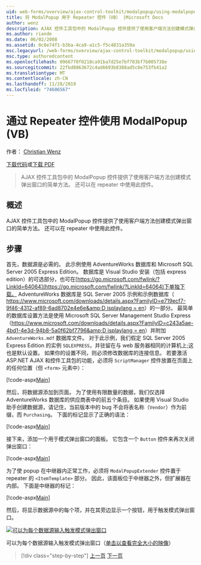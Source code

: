 ```yaml
---
uid: web-forms/overview/ajax-control-toolkit/modalpopup/using-modalpopup-with-a-repeater-control-vb
title: 将 ModalPopup 用于 Repeater 控件（VB） |Microsoft Docs
author: wenz
description: AJAX 控件工具包中的 ModalPopup 控件提供了使用客户端方法创建模式弹出窗口的简单方法。 还可以使用此 contr 。
ms.author: riande
ms.date: 06/02/2008
ms.assetid: 0c8e74f1-b3ba-4ca9-a1c5-f5c4831a359a
msc.legacyurl: /web-forms/overview/ajax-control-toolkit/modalpopup/using-modalpopup-with-a-repeater-control-vb
msc.type: authoredcontent
ms.openlocfilehash: 0966770f0218ca91ba7d25e7bf703bf7b005738e
ms.sourcegitcommit: 22fbd8863672c4ad6693b8388ad5c8e753fb41a2
ms.translationtype: MT
ms.contentlocale: zh-CN
ms.lasthandoff: 11/28/2019
ms.locfileid: "74606567"
---
```

# <a name="using-modalpopup-with-a-repeater-control-vb"></a>通过 Repeater 控件使用 ModalPopup (VB)

作者： [Christian Wenz](https://github.com/wenz)

[下载代码](https://download.microsoft.com/download/2/4/0/24052038-f942-4336-905b-b60ae56f0dd5/ModalPopup2.vb.zip)或[下载 PDF](https://download.microsoft.com/download/b/6/a/b6ae89ee-df69-4c87-9bfb-ad1eb2b23373/modalpopup2VB.pdf)

> AJAX 控件工具包中的 ModalPopup 控件提供了使用客户端方法创建模式弹出窗口的简单方法。 还可以在 repeater 中使用此控件。

## <a name="overview"></a>概述

AJAX 控件工具包中的 ModalPopup 控件提供了使用客户端方法创建模式弹出窗口的简单方法。 还可以在 repeater 中使用此控件。

## <a name="steps"></a>步骤

首先，数据源是必需的。 此示例使用 AdventureWorks 数据库和 Microsoft SQL Server 2005 Express Edition。 数据库是 Visual Studio 安装（包括 express edition）的可选部分，也可在[https://go.microsoft.com/fwlink/?LinkId=64064](https://go.microsoft.com/fwlink/?LinkId=64064)下单独下载。 AdventureWorks 数据库是 SQL Server 2005 示例和示例数据库（ [https://www.microsoft.com/downloads/details.aspx?FamilyID=e719ecf7-9f46-4312-af89-6ad8702e4e6e&amp;D isplaylang = en](https://www.microsoft.com/downloads/details.aspx?FamilyID=e719ecf7-9f46-4312-af89-6ad8702e4e6e&amp;DisplayLang=en)）的一部分。 最简单的数据库设置方法是使用 Microsoft SQL Server Management Studio Express （[https://www.microsoft.com/downloads/details.aspx?FamilyID=c243a5ae-4bd1-4e3d-94b8-5a0f62bf7796&amp;D isplaylang = en](https://www.microsoft.com/downloads/details.aspx?FamilyID=c243a5ae-4bd1-4e3d-94b8-5a0f62bf7796&amp;DisplayLang=en)）并附加 `AdventureWorks.mdf` 数据库文件。 对于此示例，我们假定 SQL Server 2005 Express Edition 的实例 `SQLEXPRESS`，并驻留在与 web 服务器相同的计算机上;这也是默认设置。 如果你的设置不同，则必须修改数据库的连接信息。 若要激活 ASP.NET AJAX 和控件工具包的功能，必须将 `ScriptManager` 控件放置在页面上的任何位置（但 `<form>` 元素中）：

[!code-aspx[Main](using-modalpopup-with-a-repeater-control-vb/samples/sample1.aspx)]

然后，将数据源添加到页面。 为了使用有限数量的数据，我们仅选择 AdventureWorks 数据库的供应商表中的前五个条目。 如果使用 Visual Studio 助手创建数据源，请记住，当前版本中的 bug 不会将表名称（`Vendor`）作为前缀，而 `Purchasing`。 下面的标记显示了正确的语法：

[!code-aspx[Main](using-modalpopup-with-a-repeater-control-vb/samples/sample2.aspx)]

接下来，添加一个用于模式弹出窗口的面板。 它包含一个 `Button` 控件来再次关闭弹出窗口：

[!code-aspx[Main](using-modalpopup-with-a-repeater-control-vb/samples/sample3.aspx)]

为了使 popup 在中继器内正常工作，必须将 `ModalPopupExtender` 控件置于 repeater 的 `<ItemTemplate>` 部分。 因此，该面板位于中继器之外，但扩展器在内部。 下面是中继器的标记：

[!code-aspx[Main](using-modalpopup-with-a-repeater-control-vb/samples/sample4.aspx)]

然后，将显示数据源中的每个项，并在其旁边显示一个按钮，用于触发模式弹出窗口。

[![可以为每个数据源输入触发模式弹出窗口](using-modalpopup-with-a-repeater-control-vb/_static/image2.png)](using-modalpopup-with-a-repeater-control-vb/_static/image1.png)

可以为每个数据源输入触发模式弹出窗口（[单击以查看完全大小的映像](using-modalpopup-with-a-repeater-control-vb/_static/image3.png)）

> [!div class="step-by-step"]
> [上一页](launching-a-modal-popup-window-from-server-code-vb.md)
> [下一页](handling-postbacks-from-a-modalpopup-vb.md)
